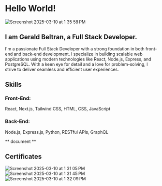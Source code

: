 
# Hello World!

![Screenshot 2025-03-10 at 1 35 58 PM](https://github.com/user-attachments/assets/f5fa5dbf-b043-421b-b577-5474d7442523)
## I am Gerald Beltran, a Full Stack Developer.
I'm a passionate Full Stack Developer with a strong foundation in both front-end and back-end development. I specialize in building scalable web applications using modern technologies like React, Node.js, Express, and PostgreSQL. With a keen eye for detail and a love for problem-solving, I strive to deliver seamless and efficient user experiences.

## Skills

### Front-End: 
React, Next.js, Tailwind CSS, HTML, CSS, JavaScript
### Back-End: 
Node.js, Express.js, Python, RESTful APIs, GraphQL

** document **

## Certificates

![Screenshot 2025-03-10 at 1 31 05 PM](https://github.com/user-attachments/assets/5f66cc0b-d896-4fff-ad47-2d70e40dc23c)
![Screenshot 2025-03-10 at 1 31 45 PM](https://github.com/user-attachments/assets/52491234-9616-4d3b-aa4b-f12931a3d824)
![Screenshot 2025-03-10 at 1 32 09 PM](https://github.com/user-attachments/assets/b2053067-7046-4680-8423-7f062b044d38)
